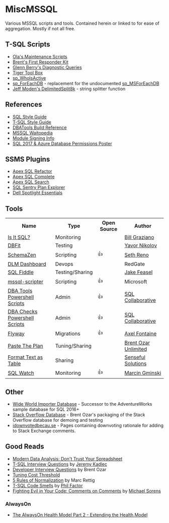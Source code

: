 # MiscMSSQL
Various MSSQL scripts and tools. Contained herein or linked to for ease of aggregation. Mostly if not all free.

## T-SQL Scripts
- [Ola's Maintenance Scripts](https://github.com/olahallengren/sql-server-maintenance-solution)
- [Brent's First Responder Kit](https://github.com/BrentOzarULTD/SQL-Server-First-Responder-Kit)
- [Glenn Berry's Diagnostic Queries](https://www.sqlskills.com/blogs/glenn/category/dmv-queries/)
- [Tiger Tool Box](https://github.com/Microsoft/tigertoolbox)
- [sp_WhoIsActive](http://whoisactive.com/downloads/)
- [sp_ForEachDB](https://github.com/BrentOzarULTD/SQL-Server-First-Responder-Kit/blob/dev/sp_foreachdb.sql) - replacement for the undocumented [sp_MSForEachDB](http://sqlblog.com/blogs/aaron_bertrand/archive/2010/12/29/a-more-reliable-and-more-flexible-sp-msforeachdb.aspx)
- [Jeff Moden's DelimitedSplit8k](http://www.sqlservercentral.com/articles/Tally+Table/72993/) - string splitter function

## References

- [SQL Style Guide](http://www.sqlstyle.guide/)
- [T-SQL Style Guide](https://lowlydba.github.io/tsqlstyle.guide/)
- [DBATools Build Reference](https://sqlcollaborative.github.io/builds)
- [MSSQL Waitopedia](https://www.spotlightessentials.com/public/waitopedia)
- [Module Signing Info](https://modulesigning.info/)
- [SQL 2017 & Azure Database Permissions Poster](assets/Permissions_Poster_2017_and_SQLDB.PDF)

## SSMS Plugins
- [Apex SQL Refactor](http://www.apexsql.com/sql_tools_refactor.aspx)
- [Apex SQL Complete](http://www.apexsql.com/sql_tools_complete.aspx)
- [Apex SQL Search](http://www.apexsql.com/sql_tools_search.aspx)
- [SQL Sentry Plan Explorer](https://www.sentryone.com/plan-explorer/)
- [Dell Spotlight Essentials](https://www.spotlightessentials.com/spotlight-extensions)

## Tools
<table>
  <tr>
    <th>Name</th>
    <th>Type</th>
    <th>Open Source</th>
    <th>Author</th>
  </tr>
  <tr>
    <td><a href="http://www.scalesql.com/isitsql/">Is It SQL?</a></td>
    <td>Monitoring</td>
    <td></td>
    <td><a href="http://www.scalesql.com/about.html">Bill Graziano</a></td>
  </tr>
  <tr>
    <td><a href="http://www.methodsandtools.com/tools/dbfit.php">DBFit</a></td>
    <td>Testing</td>
    <td></td>
    <td><a href="https://javornikolov.wordpress.com/">Yavor Nikolov</a></td>
  </tr>
  <tr>
    <td><a href="https://github.com/sethreno/schemazen#schemazen---script-and-create-sql-server-objects-quickly">SchemaZen</a></td>
    <td>Scripting</td>
    <td>👍</td>
    <td><a href="https://github.com/sethreno">Seth Reno</a></td>
  </tr>
  <tr>
    <td><a href="http://www.red-gate.com/products/dlm/dlm-dashboard/">DLM Dashboard</a></td>
    <td>Devops</td>
    <td></td>
    <td>RedGate</td>
  </tr>
  <tr>
    <td><a href="http://sqlfiddle.com/">SQL Fiddle</a></td>
    <td>Testing/Sharing</td>
    <td></td>
    <td><a href="http://stackoverflow.com/users/808921/jake-feasel">Jake Feasel</a></td>
  </tr>
  <tr>
    <td><a href="https://github.com/Microsoft/sql-xplat-cli/">mssql-scripter</a></td>
    <td>Scripting</td>
    <td>👍</td>
    <td>Microsoft</td>
  </tr>
  <tr>
    <td><a href="https://dbatools.io">DBA Tools Powershell Scripts</a></td>
    <td>Admin</td>
    <td>👍</td>
    <td><a href="https://dbatools.io/team/">SQL Collaborative</a></td>
  </tr>
  <tr>
    <td><a href="https://dbachecks.io">DBA Checks Powershell Scripts</a></td>
    <td>Admin</td>
    <td>👍</td>
    <td><a href="https://dbatools.io/team/">SQL Collaborative</a></td>
  </tr>
  <tr>
    <td><a href="https://flywaydb.org/">Flyway</a></td>
    <td>Migrations</td>
    <td>👍</td>
    <td><a href="https://axelfontaine.com/">Axel Fontaine</a></td>
  </tr>
  <tr>
    <td><a href="https://pastetheplan.com/">Paste The Plan</a></td>
    <td>Tuning/Sharing</td>
    <td></td>
    <td><a href="https://www.brentozar.com/">Brent Ozar Unlimited</a></td>
  </tr>
  <tr>
    <td><a href="https://senseful.github.io/text-table/">Format Text as Table</a></td>
    <td>Sharing</td>
    <td></td>
    <td><a href="https://senseful.github.io/">Senseful Solutions</a></td>
  </tr>
  <tr>
    <td><a href="https://sqlwatch.io/">SQL Watch</a></td>
    <td>Monitoring</td>
    <td>👍</td>
    <td><a href="https://marcin.gminski.net/">Marcin Gminski</a></td>
  </tr>
</table>

## Other
- [Wide World Importer Database](https://github.com/Microsoft/sql-server-samples) - Successor to the AdventureWorks sample database for SQL 2016+
- [Stack Overflow Database](https://www.brentozar.com/archive/2015/10/how-to-download-the-stack-overflow-database-via-bittorrent/) - Brent Ozar's packaging of the Stack Overflow database for demoing and testing
- [idownvotedbecau.se](http://idownvotedbecau.se/) - Pages containing downvoting rationale for adding to Stack Exchange comments.

## Good Reads
- [Modern Data Analysis: Don't Trust Your Spreadsheet][betterment]
- [T-SQL Interview Questions](https://www.mssqltips.com/sqlservertip/1450/sql-server-developer-tsql-interview-questions/) by [Jeremy Kadlec](https://www.mssqltips.com/sqlserverauthor/38/jeremy-kadlec/)
- [Developer Interview Questions](https://www.brentozar.com/archive/2009/06/top-10-developer-interview-questions-about-sql-server/) by Brent Ozar
- [Tuning Cost Threshold](http://sqlblog.com/blogs/jonathan_kehayias/archive/2010/01/19/tuning-cost-threshold-of-parallelism-from-the-plan-cache.aspx)
- [5 Rules of Normalization][normrules] by Marc Rettig
- [T-SQL Code Smells][smelly] by [Phil Factor][phil]
- [Fighting Evil in Your Code: Comments on Comments](https://www.red-gate.com/simple-talk/opinion/opinion-pieces/fighting-evil-code-comments-comments/) by [Michael Sorens](https://www.red-gate.com/simple-talk/author/michael-sorens/)

### AlwaysOn
- [The AlwaysOn Health Model Part 2 - Extending the Health Model](https://blogs.msdn.microsoft.com/sqlalwayson/2012/02/13/the-alwayson-health-model-part-2-extending-the-health-model/)

[betterment]: https://www.betterment.com/resources/inside-betterment/engineering/modern-data-analysis-dont-trust-your-spreadsheet/
  "Betterment Blog"
[isitsql]: http://www.scalesql.com/isitsql/
  "Is It SQL?"
[schemazen]: https://github.com/sethreno/schemazen#schemazen---script-and-create-sql-server-objects-quickly
  "SchemaZen"
[dbfit]: http://www.methodsandtools.com/tools/dbfit.php
  "DB Fit"
[fiddle]: http://sqlfiddle.com/
  "SQL Fiddle"
[normrules]: https://github.com/LowlyDBA/miscmssql/blob/master/Best%20Practices/Marc_Rettig_5_Rules_of_Normalization_Poster.pdf
  "5 Rules of Normalization"
 [smelly]: https://www.red-gate.com/simple-talk/sql/t-sql-programming/sql-code-smells/
 [phil]: https://www.red-gate.com/simple-talk/author/phil-factor/
